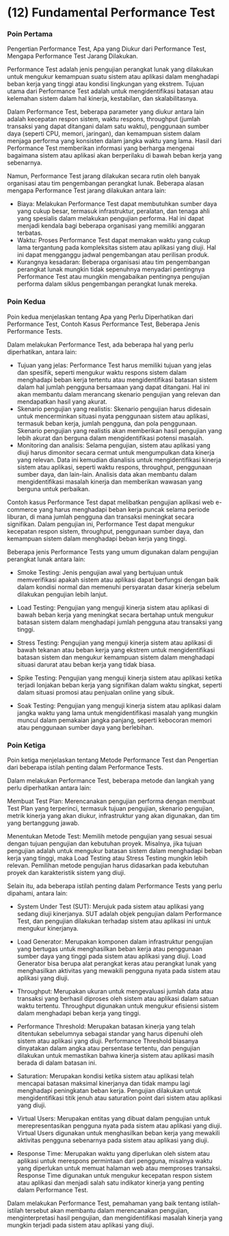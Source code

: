 # (12) Fundamental Performance Test

### Poin Pertama
Pengertian Performance Test, Apa yang Diukur dari Performance Test, Mengapa Performance Test Jarang Dilakukan.

Performance Test adalah jenis pengujian perangkat lunak yang dilakukan untuk mengukur kemampuan suatu sistem atau aplikasi dalam menghadapi beban kerja yang tinggi atau kondisi lingkungan yang ekstrem. Tujuan utama dari Performance Test adalah untuk mengidentifikasi batasan atau kelemahan sistem dalam hal kinerja, kestabilan, dan skalabilitasnya.

Dalam Performance Test, beberapa parameter yang diukur antara lain adalah kecepatan respon sistem, waktu respons, throughput (jumlah transaksi yang dapat ditangani dalam satu waktu), penggunaan sumber daya (seperti CPU, memori, jaringan), dan kemampuan sistem dalam menjaga performa yang konsisten dalam jangka waktu yang lama. Hasil dari Performance Test memberikan informasi yang berharga mengenai bagaimana sistem atau aplikasi akan berperilaku di bawah beban kerja yang sebenarnya.

Namun, Performance Test jarang dilakukan secara rutin oleh banyak organisasi atau tim pengembangan perangkat lunak. Beberapa alasan mengapa Performance Test jarang dilakukan antara lain:

- Biaya: Melakukan Performance Test dapat membutuhkan sumber daya yang cukup besar, termasuk infrastruktur, peralatan, dan tenaga ahli yang spesialis dalam melakukan pengujian performa. Hal ini dapat menjadi kendala bagi beberapa organisasi yang memiliki anggaran terbatas.
- Waktu: Proses Performance Test dapat memakan waktu yang cukup lama tergantung pada kompleksitas sistem atau aplikasi yang diuji. Hal ini dapat mengganggu jadwal pengembangan atau perilisan produk.
- Kurangnya kesadaran: Beberapa organisasi atau tim pengembangan perangkat lunak mungkin tidak sepenuhnya menyadari pentingnya Performance Test atau mungkin mengabaikan pentingnya pengujian performa dalam siklus pengembangan perangkat lunak mereka.

### Poin Kedua
Poin kedua menjelaskan tentang Apa yang Perlu Diperhatikan dari Performance Test, Contoh Kasus Performance Test, Beberapa Jenis Performance Tests. 

Dalam melakukan Performance Test, ada beberapa hal yang perlu diperhatikan, antara lain:

- Tujuan yang jelas: Performance Test harus memiliki tujuan yang jelas dan spesifik, seperti mengukur waktu respons sistem dalam menghadapi beban kerja tertentu atau mengidentifikasi batasan sistem dalam hal jumlah pengguna bersamaan yang dapat ditangani. Hal ini akan membantu dalam merancang skenario pengujian yang relevan dan mendapatkan hasil yang akurat.
- Skenario pengujian yang realistis: Skenario pengujian harus didesain untuk mencerminkan situasi nyata penggunaan sistem atau aplikasi, termasuk beban kerja, jumlah pengguna, dan pola penggunaan. Skenario pengujian yang realistis akan memberikan hasil pengujian yang lebih akurat dan berguna dalam mengidentifikasi potensi masalah.
- Monitoring dan analisis: Selama pengujian, sistem atau aplikasi yang diuji harus dimonitor secara cermat untuk mengumpulkan data kinerja yang relevan. Data ini kemudian dianalisis untuk mengidentifikasi kinerja sistem atau aplikasi, seperti waktu respons, throughput, penggunaan sumber daya, dan lain-lain. Analisis data akan membantu dalam mengidentifikasi masalah kinerja dan memberikan wawasan yang berguna untuk perbaikan.

Contoh kasus Performance Test dapat melibatkan pengujian aplikasi web e-commerce yang harus menghadapi beban kerja puncak selama periode liburan, di mana jumlah pengguna dan transaksi meningkat secara signifikan. Dalam pengujian ini, Performance Test dapat mengukur kecepatan respon sistem, throughput, penggunaan sumber daya, dan kemampuan sistem dalam menghadapi beban kerja yang tinggi.

Beberapa jenis Performance Tests yang umum digunakan dalam pengujian perangkat lunak antara lain:

- Smoke Testing: Jenis pengujian awal yang bertujuan untuk memverifikasi apakah sistem atau aplikasi dapat berfungsi dengan baik dalam kondisi normal dan memenuhi persyaratan dasar kinerja sebelum dilakukan pengujian lebih lanjut.

- Load Testing: Pengujian yang menguji kinerja sistem atau aplikasi di bawah beban kerja yang meningkat secara bertahap untuk mengukur batasan sistem dalam menghadapi jumlah pengguna atau transaksi yang tinggi.

- Stress Testing: Pengujian yang menguji kinerja sistem atau aplikasi di bawah tekanan atau beban kerja yang ekstrem untuk mengidentifikasi batasan sistem dan mengukur kemampuan sistem dalam menghadapi situasi darurat atau beban kerja yang tidak biasa.

- Spike Testing: Pengujian yang menguji kinerja sistem atau aplikasi ketika terjadi lonjakan beban kerja yang signifikan dalam waktu singkat, seperti dalam situasi promosi atau penjualan online yang sibuk.

- Soak Testing: Pengujian yang menguji kinerja sistem atau aplikasi dalam jangka waktu yang lama untuk mengidentifikasi masalah yang mungkin muncul dalam pemakaian jangka panjang, seperti kebocoran memori atau penggunaan sumber daya yang berlebihan.

### Poin Ketiga
Poin ketiga menjelaskan tentang Metode Performance Test dan Pengertian dari beberapa istilah penting dalam Performance Tests.

Dalam melakukan Performance Test, beberapa metode dan langkah yang perlu diperhatikan antara lain:

Membuat Test Plan: Merencanakan pengujian performa dengan membuat Test Plan yang terperinci, termasuk tujuan pengujian, skenario pengujian, metrik kinerja yang akan diukur, infrastruktur yang akan digunakan, dan tim yang bertanggung jawab.

Menentukan Metode Test: Memilih metode pengujian yang sesuai sesuai dengan tujuan pengujian dan kebutuhan proyek. Misalnya, jika tujuan pengujian adalah untuk mengukur batasan sistem dalam menghadapi beban kerja yang tinggi, maka Load Testing atau Stress Testing mungkin lebih relevan. Pemilihan metode pengujian harus didasarkan pada kebutuhan proyek dan karakteristik sistem yang diuji.

Selain itu, ada beberapa istilah penting dalam Performance Tests yang perlu dipahami, antara lain:

- System Under Test (SUT): Merujuk pada sistem atau aplikasi yang sedang diuji kinerjanya. SUT adalah objek pengujian dalam Performance Test, dan pengujian dilakukan terhadap sistem atau aplikasi ini untuk mengukur kinerjanya.

- Load Generator: Merupakan komponen dalam infrastruktur pengujian yang bertugas untuk menghasilkan beban kerja atau penggunaan sumber daya yang tinggi pada sistem atau aplikasi yang diuji. Load Generator bisa berupa alat perangkat keras atau perangkat lunak yang menghasilkan aktivitas yang mewakili pengguna nyata pada sistem atau aplikasi yang diuji.

- Throughput: Merupakan ukuran untuk mengevaluasi jumlah data atau transaksi yang berhasil diproses oleh sistem atau aplikasi dalam satuan waktu tertentu. Throughput digunakan untuk mengukur efisiensi sistem dalam menghadapi beban kerja yang tinggi.

- Performance Threshold: Merupakan batasan kinerja yang telah ditentukan sebelumnya sebagai standar yang harus dipenuhi oleh sistem atau aplikasi yang diuji. Performance Threshold biasanya dinyatakan dalam angka atau persentase tertentu, dan pengujian dilakukan untuk memastikan bahwa kinerja sistem atau aplikasi masih berada di dalam batasan ini.

- Saturation: Merupakan kondisi ketika sistem atau aplikasi telah mencapai batasan maksimal kinerjanya dan tidak mampu lagi menghadapi peningkatan beban kerja. Pengujian dilakukan untuk mengidentifikasi titik jenuh atau saturation point dari sistem atau aplikasi yang diuji.

- Virtual Users: Merupakan entitas yang dibuat dalam pengujian untuk merepresentasikan pengguna nyata pada sistem atau aplikasi yang diuji. Virtual Users digunakan untuk menghasilkan beban kerja yang mewakili aktivitas pengguna sebenarnya pada sistem atau aplikasi yang diuji.

- Response Time: Merupakan waktu yang diperlukan oleh sistem atau aplikasi untuk merespons permintaan dari pengguna, misalnya waktu yang diperlukan untuk memuat halaman web atau memproses transaksi. Response Time digunakan untuk mengukur kecepatan respon sistem atau aplikasi dan menjadi salah satu indikator kinerja yang penting dalam Performance Test.

Dalam melakukan Performance Test, pemahaman yang baik tentang istilah-istilah tersebut akan membantu dalam merencanakan pengujian, menginterpretasi hasil pengujian, dan mengidentifikasi masalah kinerja yang mungkin terjadi pada sistem atau aplikasi yang diuji.

